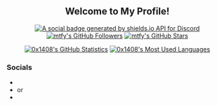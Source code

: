 <p align="center">
	<h2 align="center">Welcome to My Profile!</h2>
	<p align="center"><a href=""><img src="https://img.shields.io/discord/1025109551797772348?style=for-the-badge" title="" alt="A social badge generated by shields.io API for Discord"></a> <a href="https://github.com/0x1408?tab=followers"><img src="https://img.shields.io/github/followers/0x1408?style=for-the-badge" alt="mtfy's GitHub Followers" title="0x1408's GitHub Followers"></a> <a href="#"><img src="https://img.shields.io/github/stars/0x1408?style=for-the-badge" alt="mtfy's GitHub Stars" title="0x1408's GitHub Stars"></a>
	</p>
</p>

<p align="center">
</p>

<p align="center">
	<a href="https://github.com/0x1408"><img src="https://github-readme-stats.vercel.app/api?username=0x1408&theme=tokyonight&hide=prs,issues&count_private=true" title="0x1408's GitHub Statistics" alt="0x1408's GitHub Statistics"></a> <a href="https://github.com/0x1408"><img src="https://github-readme-stats.vercel.app/api/top-langs/?username=0x1408&&theme=tokyonight&layout=compact" title="0x1408s's Most Used Languages" alt="0x1408's Most Used Languages"></a>
</p>

<p>
	<h3>Socials</h3>
	<ul>
		<li><a href=""></a></li>
		<li><strong></strong> or <a href=""></a></li>
		<li><a href="mailto:"></a></li>
	</ul>
</p>
